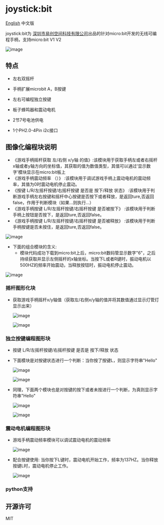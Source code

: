 # joystick:bit
[English](README.md) 中文版

joystick:bit为   [深圳市易创空间科技有限公司](www.emakefun.com)出品的针对micro:bit开发的无线可编程手柄，支持micro:bit V1 V2

![image](imgs/joystickbit.jpg)

## 特点

- 左右双摇杆

- 手柄扩展microbit A，B按键

- 左右可编程独立按键

- 板子蜂鸣器和震动电机

- 2节7号电池供电

- 1个PH2.0-4Pin i2c接口 

  

## 图像化编程块说明
   - 《游戏手柄摇杆获取 左/右侧 x/y轴 的值》:该模块用于获取手柄左或者右摇杆x轴或者y轴方向的坐标值，其获取的值为数值类型，其值可以通过‘显示数字’模块显示在micro:bit板上
   - 《游戏手柄震动频率 （）》 :该模块用于调试游戏手柄上震动电机的震动频率，其值为0时震动电机停止震动。
   - 《按键 L/R/左摇杆按键/右摇杆按键 是否是 按下/释放 状态》 :该模块用于判断游戏手柄左右按键和摇杆中心按键是否按下或者释放，是返回ture,否返回false，作用于判断模块（如果...则执行...）
   - 《游戏手柄按键 L/R/左摇杆按键/右摇杆按键 是否被按下》 :该模块用于判断手柄上按钮是否按下，是返回ture,否返回false。
   - 《游戏手柄按键 L/R/左摇杆按键/右摇杆按键 是否被释放》 :该模块用于判断手柄按键是否未按住，是返回ture,否返回false。

   ![image](imgs/1.jpg)

   - 下面的组合模块的含义:
     - 模块代码成功下载到micro:bit上后，micro:bit数码管显示数字"6"，之后持续获取并显示左侧摇杆的x轴坐标。当按下L或者R键时，振动电机以500HZ的频率开始震动，当释放按钮时，振动电机停止震动。

   ![image](imgs/00.jpg)
  

### 摇杆图形化块

- 获取游戏手柄摇杆x/y轴值（获取左/右侧x/y轴的值并将其数值通过显示灯管灯显示出来）

   ![image](imgs/11.jpg)

   ![image](imgs/12.jpg)


### 独立按键编程图形块

- 按键 L/R/左摇杆按键/右摇杆按键 是否是 按下/释放 状态
- 下面模块是对按键状态进行一个判断：当你按了按键L，则显示字符串"Hello"

   ![image](imgs/21.jpg)

   ![image](imgs/22.jpg)

- 同理，下面两个模块也是对按键的按下或者未按进行一个判断，为真则显示字符串"Hello"

   ![image](imgs/23.jpg)

   ![image](imgs/24.jpg)


### 震动电机编程图形块

- 游戏手柄震动频率模块可以调试震动电机的震动频率

   ![image](imgs/24.jpg)

- 配合按键使用: 当你按下L键时，震动电机开始工作，频率为137HZ。当你释放按键L时，震动电机停止工作。

   ![image](imgs/24.jpg)


### python支持



## 开源许可
MIT

